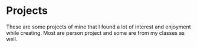 # Projects
These are some projects of mine that I found a lot of interest and enjoyment while creating. Most are person project and some are from my classes as well.
